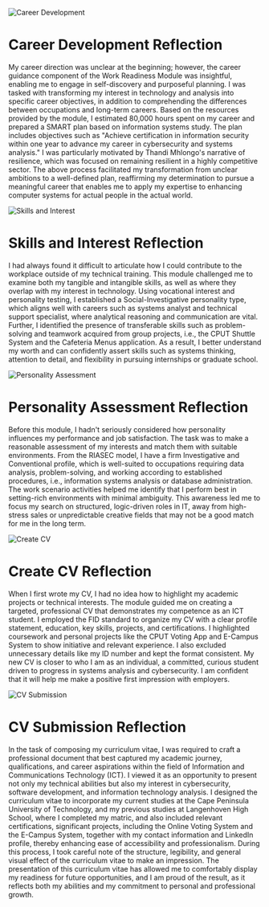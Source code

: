 ![Career Development](https://github.com/user-attachments/assets/2381ac74-cde6-41de-98ad-67e2fc1d1a41)

# Career Development Reflection

My career direction was unclear at the beginning; however, the career guidance component of the Work Readiness Module was insightful, enabling me to engage in self-discovery and purposeful planning. I was tasked with transforming my interest in technology and analysis into specific career objectives, in addition to comprehending the differences between occupations and long-term careers. Based on the resources provided by the module, I estimated 80,000 hours spent on my career and prepared a SMART plan based on information systems study. The plan includes objectives such as "Achieve certification in information security within one year to advance my career in cybersecurity and systems analysis." I was particularly motivated by Thandi Mhlongo's narrative of resilience, which was focused on remaining resilient in a highly competitive sector. The above process facilitated my transformation from unclear ambitions to a well-defined plan, reaffirming my determination to pursue a meaningful career that enables me to apply my expertise to enhancing computer systems for actual people in the actual world.

![Skills and Interest](https://github.com/user-attachments/assets/93f9ebc3-3c1b-4453-a5e6-7748adb0b135)

# Skills and Interest Reflection

I had always found it difficult to articulate how I could contribute to the workplace outside of my technical training. This module challenged me to examine both my tangible and intangible skills, as well as where they overlap with my interest in technology. Using vocational interest and personality testing, I established a Social-Investigative personality type, which aligns well with careers such as systems analyst and technical support specialist, where analytical reasoning and communication are vital. Further, I identified the presence of transferable skills such as problem-solving and teamwork acquired from group projects, i.e., the CPUT Shuttle System and the Cafeteria Menus application. As a result, I better understand my worth and can confidently assert skills such as systems thinking, attention to detail, and flexibility in pursuing internships or graduate school.

![Personality Assessment](https://github.com/user-attachments/assets/9080c0a1-22f2-4ca2-9c66-d2bb404bd53f)

# Personality Assessment Reflection

Before this module, I hadn't seriously considered how personality influences my performance and job satisfaction. The task was to make a reasonable assessment of my interests and match them with suitable environments. From the RIASEC model, I have a firm Investigative and Conventional profile, which is well-suited to occupations requiring data analysis, problem-solving, and working according to established procedures, i.e., information systems analysis or database administration. The work scenario activities helped me identify that I perform best in setting-rich environments with minimal ambiguity. This awareness led me to focus my search on structured, logic-driven roles in IT, away from high-stress sales or unpredictable creative fields that may not be a good match for me in the long term.

![Create CV](https://github.com/user-attachments/assets/05a1f59a-429e-4cf1-bfb2-93f9664b2f19)

# Create CV Reflection

When I first wrote my CV, I had no idea how to highlight my academic projects or technical interests. The module guided me on creating a targeted, professional CV that demonstrates my competence as an ICT student. I employed the FID standard to organize my CV with a clear profile statement, education, key skills, projects, and certifications. I highlighted coursework and personal projects like the CPUT Voting App and E-Campus System to show initiative and relevant experience. I also excluded unnecessary details like my ID number and kept the format consistent. My new CV is closer to who I am as an individual, a committed, curious student driven to progress in systems analysis and cybersecurity. I am confident that it will help me make a positive first impression with employers.

![CV Submission](https://github.com/user-attachments/assets/0f4577b8-331a-47aa-867c-c970f8ceb7c3)

# CV Submission Reflection

In the task of composing my curriculum vitae, I was required to craft a professional document that best captured my academic journey, qualifications, and career aspirations within the field of Information and Communications Technology (ICT). I viewed it as an opportunity to present not only my technical abilities but also my interest in cybersecurity, software development, and information technology analysis. I designed the curriculum vitae to incorporate my current studies at the Cape Peninsula University of Technology, and my previous studies at Langenhoven High School, where I completed my matric, and also included relevant certifications, significant projects, including the Online Voting System and the E-Campus System, together with my contact information and LinkedIn profile, thereby enhancing ease of accessibility and professionalism. During this process, I took careful note of the structure, legibility, and general visual effect of the curriculum vitae to make an impression. The presentation of this curriculum vitae has allowed me to comfortably display my readiness for future opportunities, and I am proud of the result, as it reflects both my abilities and my commitment to personal and professional growth.

